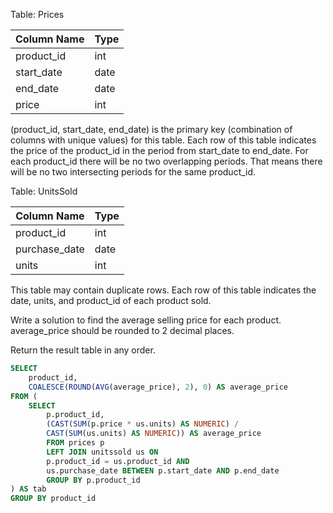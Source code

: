 Table: Prices

| Column Name   | Type    |
|---------------|---------|
| product_id    | int     |
| start_date    | date    |
| end_date      | date    |
| price         | int     |

(product_id, start_date, end_date) is the primary key (combination of columns with unique values) for this table.
Each row of this table indicates the price of the product_id in the period from start_date to end_date.
For each product_id there will be no two overlapping periods. That means there will be no two intersecting periods for the same product_id.
 

Table: UnitsSold

| Column Name   | Type    |
|---------------|---------|
| product_id    | int     |
| purchase_date | date    |
| units         | int     |

This table may contain duplicate rows.
Each row of this table indicates the date, units, and product_id of each product sold. 
 

Write a solution to find the average selling price for each product. average_price should be rounded to 2 decimal places.

Return the result table in any order.

```sql
SELECT 
    product_id, 
    COALESCE(ROUND(AVG(average_price), 2), 0) AS average_price 
FROM (
    SELECT 
        p.product_id, 
        (CAST(SUM(p.price * us.units) AS NUMERIC) / 
        CAST(SUM(us.units) AS NUMERIC)) AS average_price 
        FROM prices p
        LEFT JOIN unitssold us ON 
        p.product_id = us.product_id AND
        us.purchase_date BETWEEN p.start_date AND p.end_date
        GROUP BY p.product_id
) AS tab
GROUP BY product_id
```
